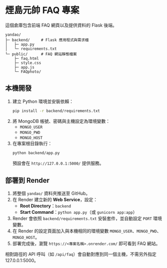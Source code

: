 # 煙島元帥 FAQ 專案

這個倉庫包含前端 FAQ 網頁以及提供資料的 Flask 後端。

```
yandao/
├─ backend/     # Flask 應用程式與需求檔
│   ├─ app.py
│   └─ requirements.txt
└─ public/      # FAQ 網站靜態檔案
    ├─ faq.html
    ├─ style.css
    ├─ app.js
    └─ FAQphoto/
```

## 本機開發
1. 建立 Python 環境並安裝依賴：
   ```bash
   pip install -r backend/requirements.txt
   ```
2. 將 MongoDB 帳號、密碼與主機設定為環境變數：
   - `MONGO_USER`
   - `MONGO_PWD`
   - `MONGO_HOST`
3. 在專案根目錄執行：
   ```bash
   python backend/app.py
   ```
   預設會在 `http://127.0.0.1:5000/` 提供服務。

## 部署到 Render
1. 將整個 `yandao/` 資料夾推送至 GitHub。
2. 在 Render 建立新的 **Web Service**，設定：
   - **Root Directory**：`backend`
   - **Start Command**：`python app.py`（或 `gunicorn app:app`）
3. Render 會依照 `backend/requirements.txt` 安裝套件，並自動設定 `PORT` 環境變數。
4. 在 Render 的設定頁面加入與本機相同的環境變數 `MONGO_USER`、`MONGO_PWD`、`MONGO_HOST`。
5. 部署完成後，瀏覽 `https://<專案名稱>.onrender.com/` 即可看到 FAQ 網站。

相對路徑的 API 呼叫（如 `/api/faq`）會自動對應到同一個主機，不需另外指定 127.0.0.1:5000。
